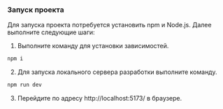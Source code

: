 ### Запуск проекта

Для запуска проекта потребуется установить npm и Node.js. Далее выполните следующие шаги:

1. Выполните команду для установки зависимостей.

```bash
npm i
```

2. Для запуска локального сервера разработки выполните команду.

```bash
npm run dev
```

3. Перейдите по адресу http://localhost:5173/ в браузере.
